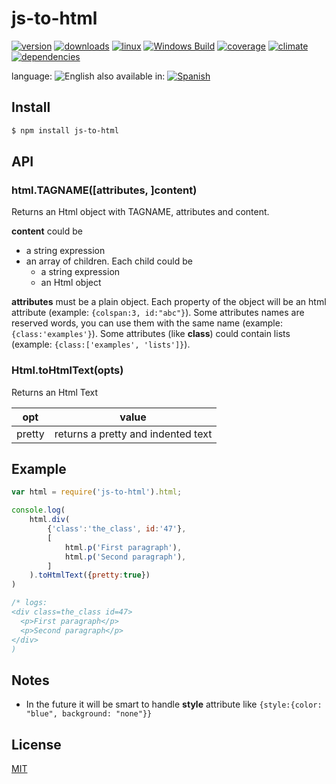 <!--multilang v0 en:README.md es:LEEME.md -->
# js-to-html

[![version](https://img.shields.io/npm/v/js-to-html.svg)](https://npmjs.org/package/js-to-html)
[![downloads](https://img.shields.io/npm/dm/js-to-html.svg)](https://npmjs.org/package/js-to-html)
[![linux](https://img.shields.io/travis/codenautas/js-to-html/master.svg)](https://travis-ci.org/codenautas/js-to-html)
[![Windows Build][appveyor-image]][appveyor-url]
[![coverage](https://img.shields.io/coveralls/codenautas/js-to-html/master.svg)](https://coveralls.io/r/codenautas/js-to-html)
[![climate](https://img.shields.io/codeclimate/github/codenautas/js-to-html.svg)](https://codeclimate.com/github/codenautas/js-to-html)
[![dependencies](https://img.shields.io/david/codenautas/js-to-html.svg)](https://david-dm.org/codenautas/js-to-html)

<!--multilang buttons -->
language: ![English](https://github.com/codenautas/multilang/blob/master/img/lang-en.png)
also available in:
[![Spanish](https://github.com/codenautas/multilang/blob/master/img/lang-es.png)](LEEME.md)

<!--lang:en-->
## Install

<!--lang:es--]
## Instalación

[!--lang:*-->

```sh
$ npm install js-to-html
```

## API

### html.TAGNAME([attributes, ]content)
<!--lang:en-->
Returns an Html object with TAGNAME, attributes and content. 
<!--lang:es--]
Devuelve un objeto HTML cuyo tagname es TAGNAME y que contiene los atributos y el contenido que corresponda. 

[!--lang:en-->
**content** could be
 * a string expression
 * an array of children. Each child could be
   * a string expression
   * an Html object

<!--lang:es--]
**content** puede ser:
 * un *string* que corresponde a un contenido textual que no tiene elementos HTML internos (o sea solo texto)
 * un *array* con los elementos que contiene, estos elementos pueden ser:
   * una expresión *string*
   * un objeto Html

[!--lang:en-->
**attributes** must be a plain object. Each property of the object will be an html attribute (example: `{colspan:3, id:"abc"}`). 
Some attributes names are reserved words, you can use them with the same name (example: `{class:'examples'}`). 
Some attributes (like **class**) could contain lists (example: `{class:['examples', 'lists']}`). 

<!--lang:es--]
**attributes** debe ser un objeto plano (sin tipo). Cada propiedad del objeto será un atributo html (ejemplo:`{colspan:3,id:"abc"}`).
Algunos nombres de atributos son palabras reservadas, se pueden usar con el mismo nombre (ejemplo:`{'class':'ejemplos'}`).
Algunos atributos (como **class**) pueden contener listas (ejemplo: `{'class':['ejemplos','listas']}`).
   
<!--lang:*-->
### Html.toHtmlText(opts)

<!--lang:en-->
Returns an Html Text
<!--lang:es--]
Devuelve un texto HTML

[!--lang:en-->
opt  | value
-----|-------
pretty | returns a pretty and indented text

<!--lang:es--]
opción  | valor
-----|-------
pretty | devuelve un texto indentado

<!--lang:en-->
## Example
<!--lang:es--]
## Ejemplo

[!--lang:*-->
```js
var html = require('js-to-html').html;

console.log(
    html.div(
        {'class':'the_class', id:'47'},
        [
            html.p('First paragraph'),
            html.p('Second paragraph'),
        ]
    ).toHtmlText({pretty:true})
)

/* logs:
<div class=the_class id=47>
  <p>First paragraph</p>
  <p>Second paragraph</p>
</div>
)
```

## Notes
 * In the future it will be smart to handle **style** attribute like `{style:{color: "blue", background: "none"}}`
 
<!--lang:es--]
## Notas
 * En el futuro será inteligente manejar el atributo **style** como `{style:{color: "blue", background: "none"}}`
[!--lang:en-->
## License

<!--lang:es--]

## Licencias
-->
[MIT](LICENSE)

[appveyor-image]: https://img.shields.io/appveyor/ci/emilioplatzer/js-to-html/master.svg?label=windows&style=flat
[appveyor-url]: https://ci.appveyor.com/project/emilioplatzer/js-to-html
